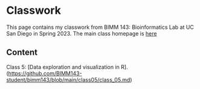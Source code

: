 # Classwork
This page contains my classwork from BIMM 143: Bioinformatics Lab at UC San Diego in Spring 2023. The main class homepage is [here](https://labbioinfo.org)

## Content

Class 5: [Data exploration and visualization in R].(https://github.com/BIMM143-student/bimm143/blob/main/class05/class_05.md)
